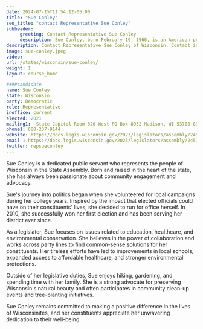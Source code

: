 ```yaml
---
date: 2024-07-15T11:54:12-05:00
title: "Sue Conley"
seo_title: "contact Representative Sue Conley"
subheader:
     greeting: Contact Representative Sue Conley
     description: Sue Conley, born February 19, 1960, is an American politician affiliated with the Democratic Party. She assumed office as a member of the Wisconsin State Assembly, representing District 44, on January 4, 2021.
description: Contact Representative Sue Conley of Wisconsin. Contact information for Sue Conley includes email address, phone number, and mailing address.
image: sue-conley.jpeg
video:
url: /states/wisconsin/sue-conley/
weight: 1
layout: course_home

####candidate
name: Sue Conley
state: Wisconsin
party: Democratic
role: Representative
inoffice: current
elected: 2021
mailing1:  State Capitol Room 320 West PO Box 8952 Madison, WI 53708-8952
phone1: 608-237-9144
website: https://docs.legis.wisconsin.gov/2023/legislators/assembly/2457/
email : https://docs.legis.wisconsin.gov/2023/legislators/assembly/2457/
twitter: repsueconley
---
```

Sue Conley is a dedicated public servant who represents the people of Wisconsin in the State Assembly. Born and raised in the heart of the state, she has always been passionate about community engagement and advocacy.

Sue's journey into politics began when she volunteered for local campaigns during her college years. Inspired by the impact that elected officials could have on their constituents' lives, she decided to run for office herself. In 2010, she successfully won her first election and has been serving her district ever since.

As a legislator, Sue focuses on issues related to education, healthcare, and environmental conservation. She believes in the power of collaboration and works across party lines to find common-sense solutions for her constituents. Her tireless efforts have led to improvements in local schools, expanded access to affordable healthcare, and stronger environmental protections.

Outside of her legislative duties, Sue enjoys hiking, gardening, and spending time with her family. She is a strong advocate for preserving Wisconsin's natural beauty and often participates in community clean-up events and tree-planting initiatives.

Sue Conley remains committed to making a positive difference in the lives of Wisconsinites, and her constituents appreciate her unwavering dedication to their well-being.
